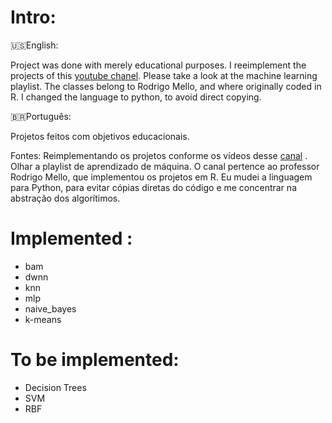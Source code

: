 # Intro:

🇺🇸English:

Project was done with merely educational purposes.
I reeimplement the projects of this [youtube chanel](https://www.youtube.com/channel/UCMSGXqLEE1q5NqG3hjA5vCg). Please take a look at the machine learning playlist. The classes belong to Rodrigo Mello, and where originally coded in R. I changed the language to python, to avoid direct copying.


🇧🇷Português:

Projetos feitos com objetivos educacionais.

Fontes:
Reimplementando os projetos conforme os vídeos desse [canal](https://www.youtube.com/channel/UCMSGXqLEE1q5NqG3hjA5vCg) . Olhar a playlist de aprendizado de máquina.
O canal pertence ao professor Rodrigo Mello, que implementou os projetos em R. Eu mudei a linguagem para Python, para evitar cópias diretas do código e me concentrar na abstração dos algorítimos.


# Implemented :
- bam
- dwnn
- knn
- mlp
- naive_bayes
- k-means

# To be implemented:
- Decision Trees
- SVM
- RBF
